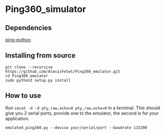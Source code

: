 # Ping360_simulator

## Dependencies 

[ping-python](https://github.com/bluerobotics/ping-python)

## Installing from source

```
git clone --recursive https://github.com/AlexisFetet/Ping360_emulator.git
cd Ping360_emulator
sudo python3 setup.py install
```

## How to use

Run `socat -d -d pty,raw,echo=0 pty,raw,echo=0` in a terminal. This should give you 2 serial ports, provide one to the emulator, the second is for your application.

```
emulated_ping360.py --device your/serial/port --baudrate 115200
```
